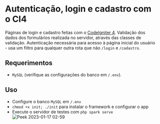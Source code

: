 # Autenticação, login e cadastro com o CI4
Páginas de login e cadastro feitas com o [CodeIgniter 4](https://codeigniter.com/user_guide/intro/index.html). Validação dos dados dos formulários realizada no servidor, através das classes de validação. Autenticação necessária para acesso à página inicial do usuário - usa um filtro para qualquer outra rota que não `/login` e `/cadastro`.
## Requerimentos
- `MySQL` (verifique as configurações do banco em `/.env`).
## Uso
- Configure o banco `MySQL` em `/.env`
- `chmod +x init; ./init` para instalar o framework e configurar o app
- Execute o servidor de testes com `php spark serve`
![Peek 2023-01-17 02-59](https://user-images.githubusercontent.com/97701096/212821583-682b2d6d-ec04-41fa-a621-c8ba73cd67e6.gif)
